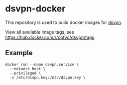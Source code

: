 
# dsvpn-docker

This repository is used to build docker images for [dsvpn](https://github.com/jedisct1/dsvpn).

View all available image tags, see https://hub.docker.com/r/cofyc/dsvpn/tags.

## Example

```
docker run --name dsvpn.service \
  --network host \
  --privileged \
  -v /etc/dsvpn.key:/etc/dsvpn.key \